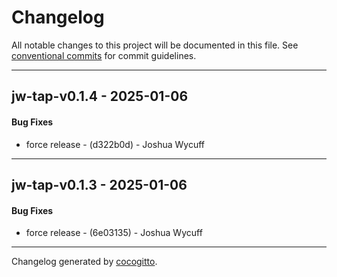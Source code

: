 # Changelog
All notable changes to this project will be documented in this file. See [conventional commits](https://www.conventionalcommits.org/) for commit guidelines.

- - -
## jw-tap-v0.1.4 - 2025-01-06
#### Bug Fixes
- force release - (d322b0d) - Joshua Wycuff

- - -

## jw-tap-v0.1.3 - 2025-01-06
#### Bug Fixes
- force release - (6e03135) - Joshua Wycuff

- - -

Changelog generated by [cocogitto](https://github.com/cocogitto/cocogitto).